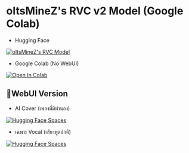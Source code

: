 # oItsMineZ's RVC v2 Model (Google Colab)

- Hugging Face

[![oItsMineZ's RVC Model](https://img.shields.io/badge/%F0%9F%A4%97_Hugging_Face-_oItsMineZ's%20RVC%20%20Model-yellow?style=for-the-badge&logoColor=yellow)](https://huggingface.co/oItsMineZ/oItsMineZ-RVC-Model)
- Google Colab (No WebUI)

[![Open In Colab](https://colab.research.google.com/assets/colab-badge.svg)](https://colab.research.google.com/github/oItsMineZ/RVC-v2-AICover-Colab/blob/main/oItsMineZ-rvc-v2-AICover-Colab.ipynb)

## 📃WebUI Version
- AI Cover (เพลงที่มีทำนอง)

[![Hugging Face Spaces](https://img.shields.io/badge/%F0%9F%8E%A4%EF%B8%8F_Space-_RVC%20v2%20AI%20Cover%20WebUI-red?style=for-the-badge)](https://huggingface.co/spaces/oItsMineZ/RVC-v2-AI-Cover-WebUI)

- เฉพาะ Vocal (เสียงพูดปกติ)

[![Hugging Face Spaces](https://img.shields.io/badge/%F0%9F%8E%99%EF%B8%8F_Space-_oItsMineZ's%20RVC%20v2%20WebUI-orange?style=for-the-badge)](https://huggingface.co/spaces/oItsMineZ/RVC-v2-WebUI)
